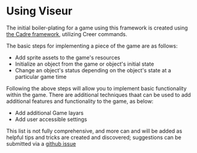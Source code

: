 # Using Viseur

The initial boiler-plating for a game using this framework is created using [the Cadre framework](https://github.com/siggame/Cadre), utilizing Creer commands.

The basic steps for implementing a piece of the game are as follows:
* Add sprite assets to the game's resources
* Initialize an object from the game or object's initial state
* Change an object's status depending on the object's state at a particular game time

Following the above steps will allow you to implement basic functionality within the game. There are additional techniques thaat can be used to add additional features and functionality to the game, as below:
* Add additional Game layars
* Add user accessible settings

This list is not fully comprehensive, and more can and will be added as helpful tips and tricks are created and discovered; suggestions can be submitted via a [github issue](https://github.com/siggame/Viseur/issues)
